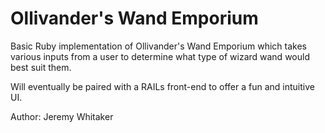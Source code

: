 Ollivander's Wand Emporium
==========================

Basic Ruby implementation of Ollivander's Wand Emporium which takes various inputs from a user to determine what type of wizard wand would best suit them.

Will eventually be paired with a RAILs front-end to offer a fun and intuitive UI.

Author: Jeremy Whitaker
